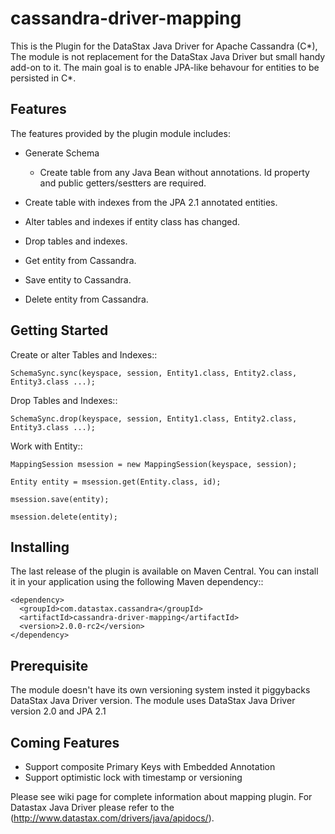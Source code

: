 cassandra-driver-mapping
========================

This is the Plugin for the DataStax Java Driver for Apache Cassandra (C*), 
The module is not replacement for the DataStax Java Driver but small handy add-on to it.
The main goal is to enable JPA-like behavour for entities to be persisted in C*.


Features
--------

The features provided by the plugin module includes:
  - Generate Schema
  	* Create table from any Java Bean without annotations. Id property and public getters/sestters are required.
  - Create table with indexes from the JPA 2.1 annotated entities.
  - Alter tables and indexes if entity class has changed.
  - Drop tables and indexes.

  - Get entity from Cassandra.
  - Save entity to Cassandra.
  - Delete entity from Cassandra.  

Getting Started
---------------

Create or alter Tables and Indexes::
    
    SchemaSync.sync(keyspace, session, Entity1.class, Entity2.class, Entity3.class ...);
	
Drop Tables and Indexes::
    
    SchemaSync.drop(keyspace, session, Entity1.class, Entity2.class, Entity3.class ...);

Work with Entity::
    
    MappingSession msession = new MappingSession(keyspace, session);
    
    Entity entity = msession.get(Entity.class, id);
    
    msession.save(entity);
    
    msession.delete(entity);	


Installing
----------

The last release of the plugin is available on Maven Central. You can install
it in your application using the following Maven dependency::

    <dependency>
      <groupId>com.datastax.cassandra</groupId>
      <artifactId>cassandra-driver-mapping</artifactId>
      <version>2.0.0-rc2</version>
    </dependency>

Prerequisite
------------
The module doesn't have its own versioning system insted it piggybacks DataStax Java Driver version.
The module uses DataStax Java Driver version 2.0 and JPA 2.1

Coming Features
---------------
   - Support composite Primary Keys with Embedded Annotation
   - Support optimistic lock with timestamp or versioning	

Please see wiki page for complete information about mapping plugin.
For Datastax Java Driver please refer to the (http://www.datastax.com/drivers/java/apidocs/).

